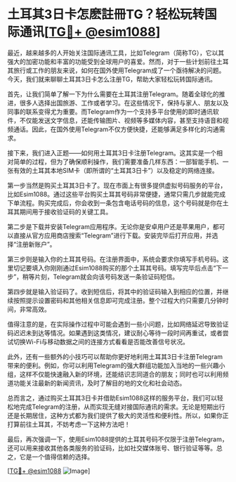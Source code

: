 # 土耳其3日卡怎麽註冊TG？轻松玩转国际通讯[[TG💪+ @esim1088](https://t.me/s/esim1088)]

最近，越来越多的人开始关注国际通讯工具，比如Telegram（简称TG），它以其强大的加密功能和丰富的功能受到全球用户的喜爱。然而，对于一些计划前往土耳其旅行或工作的朋友来说，如何在国外使用Telegram成了一个亟待解决的问题。今天，我们就来聊聊土耳其3日卡怎么注册TG，帮助大家轻松玩转国际通讯。

首先，让我们简单了解一下为什么需要在土耳其注册Telegram。随着全球化的推进，很多人选择出国旅游、工作或者学习。在这些情况下，保持与家人、朋友以及同事的联系变得尤为重要。而Telegram作为一个支持多平台使用的即时通讯软件，不仅能发送文字信息，还能传输图片、视频等多媒体内容，甚至支持语音和视频通话。因此，在国外使用Telegram不仅方便快捷，还能够满足多样化的沟通需求。

接下来，我们进入正题——如何用土耳其3日卡注册Telegram。这其实是一个相对简单的过程，但为了确保顺利操作，我们需要准备几样东西：一部智能手机、一张有效的土耳其本地SIM卡（即所谓的“土耳其3日卡”）以及稳定的网络连接。

第一步当然是购买土耳其3日卡了。现在市面上有很多提供虚拟号码服务的平台，比如Esim1088。通过这些平台购买土耳其号码非常便捷，通常只需几步就能完成下单流程。购买完成后，你会收到一条包含电话号码的信息，这个号码就是你在土耳其期间用于接收验证码的关键工具。

第二步是下载并安装Telegram应用程序。无论你是安卓用户还是苹果用户，都可以直接从官方应用商店搜索“Telegram”进行下载。安装完毕后打开应用，并选择“注册新账户”。

第三步则是输入你的土耳其号码。在注册界面中，系统会要求你填写手机号码。这里切记要填入你刚刚通过Esim1088购买的那个土耳其号码。填写完毕后点击“下一步”，稍等片刻，Telegram就会向该号码发送一条验证码短信。

第四步就是输入验证码了。收到短信后，将其中的验证码输入到相应的位置，并继续按照提示设置密码和其他相关信息即可完成注册。整个过程大约只需要几分钟时间，非常高效。

值得注意的是，在实际操作过程中可能会遇到一些小问题，比如网络延迟导致验证码迟迟未到达等情况。如果遇到这类情况，建议耐心等待一段时间再重试，或者尝试切换Wi-Fi与移动数据之间的连接方式看看是否能改善信号状况。

此外，还有一些额外的小技巧可以帮助你更好地利用土耳其3日卡注册Telegram带来的便利。例如，你可以利用Telegram的强大群组功能加入当地的一些兴趣小组，这样不仅能快速融入新的环境，还能结识志同道合的朋友；同时也可以利用频道功能关注最新的新闻资讯，及时了解目的地的文化和社会动态。

总而言之，通过购买土耳其3日卡并借助Esim1088这样的服务平台，我们可以轻松地完成Telegram的注册，从而实现无缝对接国际通讯的需求。无论是短期出行还是长期居住，这种方式都为我们提供了极大的灵活性和便利性。所以，如果你正打算前往土耳其，不妨考虑一下这种方法吧！

最后，再次强调一下，使用Esim1088提供的土耳其号码不仅限于注册Telegram，还可以用来接收其他各类服务的验证码，比如社交媒体账号、银行验证等等。总之，它是一个值得信赖的选择。

[[TG💪+ @esim1088](https://t.me/s/esim1088) ![Image](https://i.postimg.cc/4NQfJmqS/Snipaste-2025-05-13-00-14-12.png)]